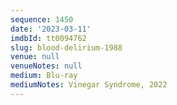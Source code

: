 ```yaml
---
sequence: 1450
date: '2023-03-11'
imdbId: tt0094762
slug: blood-delirium-1988
venue: null
venueNotes: null
medium: Blu-ray
mediumNotes: Vinegar Syndrome, 2022
---
```


